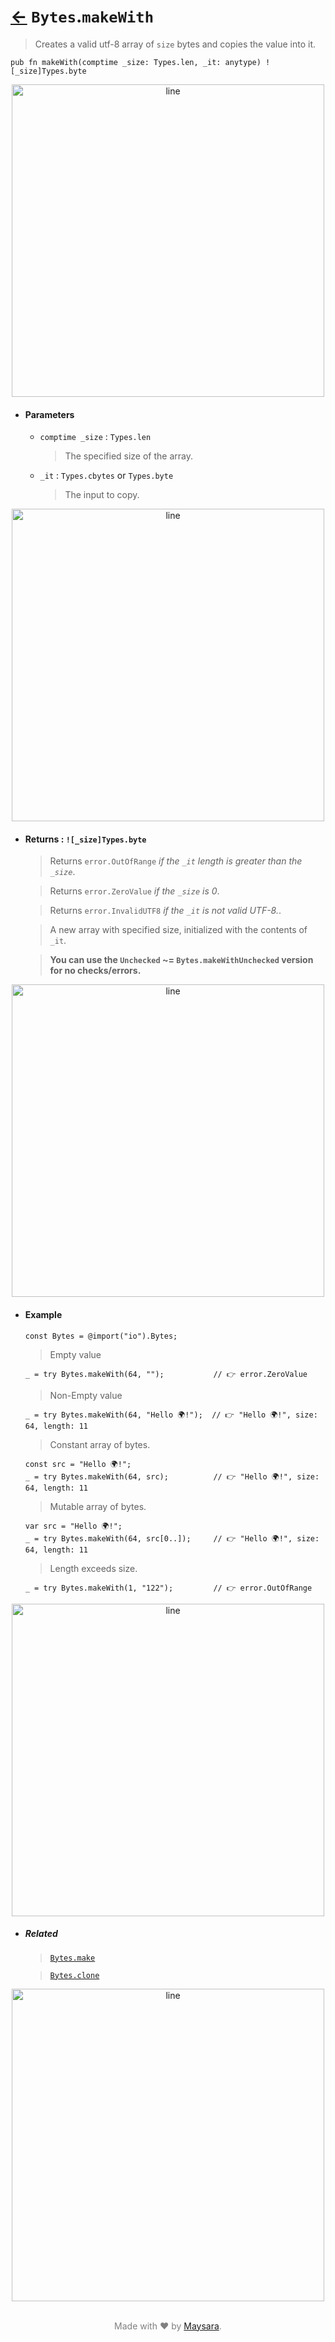 # [←](../Bytes.md) `Bytes`.`makeWith`

> Creates a valid utf-8 array of `size` bytes and copies the value into it.

```zig
pub fn makeWith(comptime _size: Types.len, _it: anytype) ![_size]Types.byte
```


<div align="center">
<img src="https://raw.githubusercontent.com/Super-ZIG/io/refs/heads/main/docs/_dist/img/md/line.png" alt="line" style="width:500px;"/>
</div>

- #### Parameters

    - `comptime _size` : `Types.len`

        > The specified size of the array.

    - `_it` : `Types.cbytes` or `Types.byte`

        > The input to copy.

<div align="center">
<img src="https://raw.githubusercontent.com/Super-ZIG/io/refs/heads/main/docs/_dist/img/md/line.png" alt="line" style="width:500px;"/>
</div>

- #### Returns : `![_size]Types.byte`

    > Returns `error.OutOfRange` _if the `_it` length is greater than the `_size`_.

    > Returns `error.ZeroValue` _if the `_size` is 0_.

    > Returns `error.InvalidUTF8` _if the `_it` is not valid UTF-8._.

    > A new array with specified size, initialized with the contents of `_it`.

    > **You can use the `Unchecked` ~= `Bytes.makeWithUnchecked` version for no checks/errors.**

<div align="center">
<img src="https://raw.githubusercontent.com/Super-ZIG/io/refs/heads/main/docs/_dist/img/md/line.png" alt="line" style="width:500px;"/>
</div>

- #### Example

    ```zig
    const Bytes = @import("io").Bytes;
    ```

    > Empty value

    ```zig
    _ = try Bytes.makeWith(64, "");           // 👉 error.ZeroValue
    ```

    > Non-Empty value

    ```zig
    _ = try Bytes.makeWith(64, "Hello 🌍!");  // 👉 "Hello 🌍!", size: 64, length: 11
    ```

    > Constant array of bytes.

    ```zig
    const src = "Hello 🌍!";
    _ = try Bytes.makeWith(64, src);          // 👉 "Hello 🌍!", size: 64, length: 11
    ```

    > Mutable array of bytes.

    ```zig
    var src = "Hello 🌍!";
    _ = try Bytes.makeWith(64, src[0..]);     // 👉 "Hello 🌍!", size: 64, length: 11
    ```

    > Length exceeds size.

    ```zig
    _ = try Bytes.makeWith(1, "122");         // 👉 error.OutOfRange
    ```


<div align="center">
<img src="https://raw.githubusercontent.com/Super-ZIG/io/refs/heads/main/docs/_dist/img/md/line.png" alt="line" style="width:500px;"/>
</div>

- ##### Related

  > [`Bytes.make`](./make.md)

  > [`Bytes.clone`](./clone.md)


<div align="center">
<img src="https://raw.githubusercontent.com/Super-ZIG/io/refs/heads/main/docs/_dist/img/md/line.png" alt="line" style="width:500px;"/>
</div>

<p align="center" style="color:grey;"><br />Made with ❤️ by <a href="http://github.com/maysara-elshewehy" target="blank">Maysara</a>.</p>